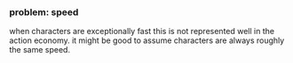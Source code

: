

### problem: speed
when characters are exceptionally fast this is not represented well in the action economy. it might be good to assume characters are always roughly the same speed.